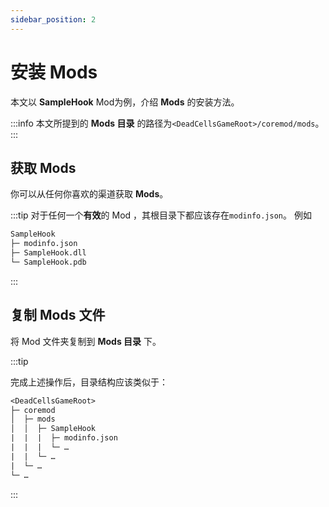 ```yaml
---
sidebar_position: 2
---
```


# 安装 Mods

本文以 **SampleHook** Mod为例，介绍 **Mods** 的安装方法。

:::info
本文所提到的 **Mods 目录** 的路径为`<DeadCellsGameRoot>/coremod/mods`。
:::

## 获取 Mods

你可以从任何你喜欢的渠道获取 **Mods**。

:::tip
对于任何一个**有效**的 Mod ，其根目录下都应该存在`modinfo.json`。
例如

```txt
SampleHook
├─ modinfo.json
├─ SampleHook.dll
└─ SampleHook.pdb
```

:::

## 复制 Mods 文件

将 Mod 文件夹复制到 **Mods 目录** 下。

:::tip

完成上述操作后，目录结构应该类似于：

```txt
<DeadCellsGameRoot>
├─ coremod
│  ├─ mods
│  │  ├─ SampleHook
|  |  |  ├─ modinfo.json
|  |  |  └─ …
|  |  └─ …
|  └─ …
└─ …
```

:::

